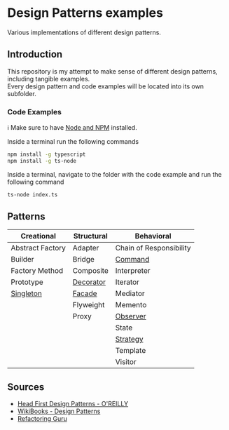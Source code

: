 # Design Patterns examples

Various implementations of different design patterns.

## Introduction

This repository is my attempt to make sense of different design patterns, including tangible examples.\
Every design pattern and code examples will be located into its own subfolder.

### Code Examples

:information_source: Make sure to have [Node and NPM](https://www.npmjs.com/get-npm) installed.

Inside a terminal run the following commands

```sh
npm install -g typescript
npm install -g ts-node
```

Inside a terminal, navigate to the folder with the code example and run the following command

```sh
ts-node index.ts
```

## Patterns

| Creational             | Structural             | Behavioral              |
| ---------------------- | ---------------------- | ----------------------- |
| Abstract Factory       | Adapter                | Chain of Responsibility |
| Builder                | Bridge                 | [Command](command)      |
| Factory Method         | Composite              | Interpreter             |
| Prototype              | [Decorator](decorator) | Iterator                |
| [Singleton](singleton) | [Facade](facade)       | Mediator                |
|                        | Flyweight              | Memento                 |
|                        | Proxy                  | [Observer](observer)    |
|                        |                        | State                   |
|                        |                        | [Strategy](strategy)    |
|                        |                        | Template                |
|                        |                        | Visitor                 |

## Sources

- [Head First Design Patterns - O'REILLY](https://www.oreilly.com/library/view/head-first-design/0596007124/)
- [WikiBooks - Design Patterns](https://en.m.wikibooks.org/wiki/Introduction_to_Software_Engineering/Architecture/Design_Patterns)
- [Refactoring Guru](https://refactoring.guru/)
